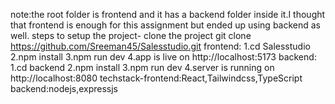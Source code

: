 note:the root folder is frontend and it has a  backend folder inside it.I thought that frontend is enough for this assignment but ended up using backend as well.
steps to setup the project-
clone the project git clone https://github.com/Sreeman45/Salesstudio.git 
frontend:
      1.cd Salesstudio 
      2.npm install
      3.npm run dev
      4.app is live on http://localhost:5173
backend:
      1.cd backend
      2.npm install
      3.npm run dev
      4.server is running on http://localhost:8080
techstack-frontend:React,Tailwindcss,TypeScript
          backend:nodejs,expressjs

       